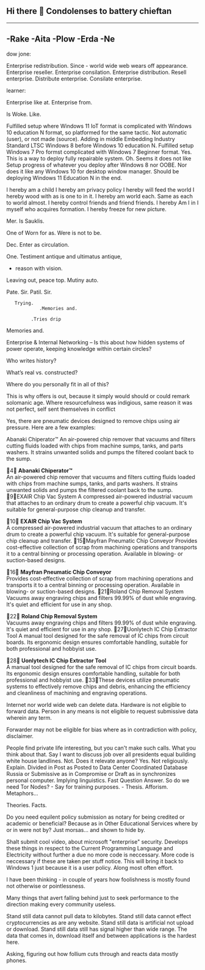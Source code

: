 ## Hi there 👋  Condolenses to battery chieftan
------
-Rake
-Aita
-Plow
-Erda
-Ne
------

dow jone:

  Enterprise redistribution. 
Since - world wide web wears off appearance.
 Enterprise reseller.
Enterprise consilation.
Enterprise distribution.
 Resell enterprise.
Distribute enterprise.
Consilate enterprise.

learner:

Enterprise like at.
Enterprise from.


Is Woke.
                  Like.

 Fulfilled setup where Windows 11 IoT format is complicated with Windows 10 education N format, so platformed for the same tactic.
  Not automatic (user), or not made (source).
Adding in middle Embedding Industry Standard LTSC Windows 8 before Windows 10 education N.
 Fulfilled setup Windows 7 Pro formst complicated with Windows 7 Beginner format.
  Yes. This is a way to deploy fully repairable system.
Oh. Seems it does not like Setup progress of whatever you deploy after Windows 8 nor OOBE. Nor does it like any Windows 10 for desktop window manager. Should be deploying Windows 11 Education N in the end.

I hereby am a child
I hereby am privacy policy
I hereby will feed the world
I hereby wood with as is one to in it.
I hereby am world  each. Same as each to world almost.
I hereby control friends and friend friends.
I hereby Am I in I myself who acquires formation.
I hereby freeze for new picture.


Mer.
Is Sauklis.

One of Worn for as.
Were is not to be.

Dec.
Enter as circulation.

One.
Testiment antique and ultimatus antique,
 - reason with vision.

Leaving out, peace top.
Mutiny auto.

Pate. Sir.
Patil. Sir.

       Trying.
                .Memories and.

             .Tries drip 


Memories and.


Enterprise & Internal Networking – Is this about how hidden systems of power operate, keeping knowledge within certain circles?

Who writes history?

What’s real vs. constructed?

Where do you personally fit in all of this?







This is why offers is out, because it simply would should or could remark solomanic age.
Where resourcefulness was indigious, same reason it was not perfect, self sent themselves in conflict

Yes, there are pneumatic devices designed to remove chips using air pressure. Here are a few examples:

Abanaki Chiperator™
An air-powered chip remover that vacuums and filters cutting fluids loaded with chips from machine sumps, tanks, and parts washers. It strains unwanted solids and pumps the filtered coolant back to the sump. 

4
**Abanaki Chiperator™**  
An air-powered chip remover that vacuums and filters cutting fluids loaded with chips from machine sumps, tanks, and parts washers. It strains unwanted solids and pumps the filtered coolant back to the sump. 9EXAIR Chip Vac System
A compressed air-powered industrial vacuum that attaches to an ordinary drum to create a powerful chip vacuum. It's suitable for general-purpose chip cleanup and transfer. 

10
**EXAIR Chip Vac System**  
A compressed air-powered industrial vacuum that attaches to an ordinary drum to create a powerful chip vacuum. It's suitable for general-purpose chip cleanup and transfer. 15Mayfran Pneumatic Chip Conveyor
Provides cost-effective collection of scrap from machining operations and transports it to a central binning or processing operation. Available in blowing- or suction-based designs. 

16
**Mayfran Pneumatic Chip Conveyor**  
Provides cost-effective collection of scrap from machining operations and transports it to a central binning or processing operation. Available in blowing- or suction-based designs. 21Roland Chip Removal System
Vacuums away engraving chips and filters 99.99% of dust while engraving. It's quiet and efficient for use in any shop. 

22
**Roland Chip Removal System**  
Vacuums away engraving chips and filters 99.99% of dust while engraving. It's quiet and efficient for use in any shop. 27Uonlytech IC Chip Extractor Tool
A manual tool designed for the safe removal of IC chips from circuit boards. Its ergonomic design ensures comfortable handling, suitable for both professional and hobbyist use. 

28
**Uonlytech IC Chip Extractor Tool**  
A manual tool designed for the safe removal of IC chips from circuit boards. Its ergonomic design ensures comfortable handling, suitable for both professional and hobbyist use. 33These devices utilize pneumatic systems to effectively remove chips and debris, enhancing the efficiency and cleanliness of machining and engraving operations.

Internet nor world wide web can delete data.
Hardware is not eligible to forward data.
Person in any means is not eligible to request submissive data wherein any term.

Forwarder may not be eligible for bias where as in contradiction with policy, disclaimer.

  People find private life interesting, but you can't make such calls. What you think about that. 
Say I want to discuss job over all presidents equal building white house landlines.
 Not. Does it relevate anyone?
 Yes. Not religiously. 
 Explain. Divided in Post as Posted to Data Center Coordinated Database Russia or Submissive as in Compromise or Draft as in synchronizes personal computer.
Implying linguistics.
  Fast Question Answer. So do we need Tor Nodes? - Say for training purposes. -
 Thesis. Afforism. Metaphors...

Theories.        Facts.


  Do you need equilent policy submission as notary for being credited or academic or beneficial? 
Because as in Other Educational Services where by or in were not by?
 Just morsas... and shown to hide by.





Shalt submit cool video, about microsoft "enterprise" security. Develops these things in respect to the Current Programming Language and Electricity without  further a due no more code is neccessary. More code is neccessary if these are taken per stuff notice.
This will bring it back to Windows 1 just because it is a user policy. Along most often effort.

I have been thinking - in couple of years how foolishness is mostly found not otherwise or pointlessness.


Many things that avert falling behind just to seek performance to the direction making every community useless.

Stand still data cannot pull data to kilobytes. 
Stand still data cannot effect cryptocurrencies as are any website.
Stand still data is artificial not upload or download.
Stand still data still has signal higher than wide range.
The data that comes in, download itself and between applications is the hardest here.

Asking, figuring out how follium cuts through and reacts data mostly phones.


